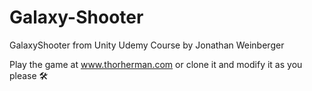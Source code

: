 # Galaxy-Shooter
GalaxyShooter from Unity Udemy Course by Jonathan Weinberger

Play the game at www.thorherman.com or clone it and modify it as you please 🛠️

